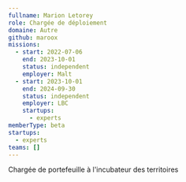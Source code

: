 ```yaml
---
fullname: Marion Letorey
role: Chargée de déploiement
domaine: Autre
github: maroox
missions:
  - start: 2022-07-06
    end: 2023-10-01
    status: independent
    employer: Malt
  - start: 2023-10-01
    end: 2024-09-30
    status: independent
    employer: LBC
    startups:
      - experts
memberType: beta
startups:
  - experts
teams: []
---
```

Chargée de portefeuille à l'incubateur des territoires